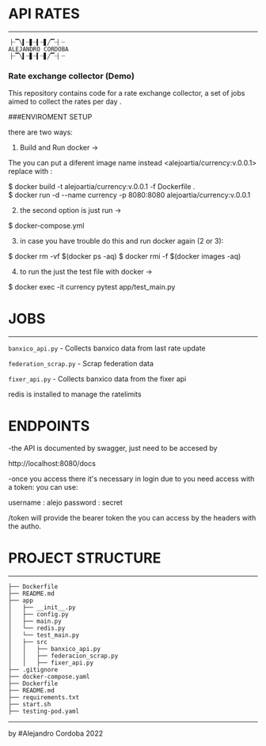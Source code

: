 # API RATES
---
```
▕┈▔╲▍┈▋┈▍┈▋╱▔┈▏┈
ALEJANDRO CORDOBA
▕┈▔╲▍┈▋┈▍┈▋╱▔┈▏┈

```

### Rate exchange collector (Demo)

This repository contains code for a rate exchange collector, 
a set of jobs aimed to collect the rates per day .

###ENVIROMENT SETUP

there are two ways:

1. Build and Run docker ->

The you can put a diferent image name instead <alejoartia/currency:v.0.0.1>
replace with <name>:<tag>

$ docker build -t alejoartia/currency:v.0.0.1 -f Dockerfile .  
$ docker run -d --name currency -p 8080:8080 alejoartia/currency:v.0.0.1

2. the second option is just run ->

$ docker-compose.yml


3. in case you have trouble do this and run docker again (2 or 3):

$ docker rm -vf $(docker ps -aq) 
$ docker rmi -f $(docker images -aq)  


4. to run the just the test file with docker ->

$ docker exec -it currency pytest app/test_main.py 


# JOBS

---
`banxico_api.py` - Collects banxico data from last rate update 

`federation_scrap.py` - Scrap federation data

`fixer_api.py` - Collects banxico data from the fixer api 

redis is installed to manage the ratelimits 

# ENDPOINTS

-the API is documented by swagger, just need to be accesed by 

http://localhost:8080/docs

-once you access there it's necessary in login due to you need access with a token:
you can use:

username : alejo
password : secret


/token will provide the bearer token the you can access by the headers with the autho.

# PROJECT STRUCTURE

---
```
├── Dockerfile
├── README.md
├── app
│   ├── __init__.py
│   ├── config.py
│   ├── main.py
│   └── redis.py
│   └── test_main.py
│   ├── src
│   │   ├── banxico_api.py
│   │   ├── federacion_scrap.py
│   │   ├── fixer_api.py
├── .gitignore
├── docker-compose.yaml
├── Dockerfile
├── README.md
├── requirements.txt
├── start.sh
├── testing-pod.yaml

```
---
by #Alejandro Cordoba 2022